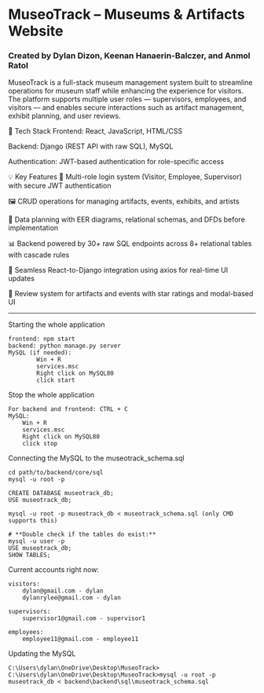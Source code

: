 # MuseoTrack – Museums & Artifacts Website
### Created by Dylan Dizon, Keenan Hanaerin-Balczer, and Anmol Ratol

MuseoTrack is a full-stack museum management system built to streamline operations for museum staff while enhancing the experience for visitors. The platform supports multiple user roles — supervisors, employees, and visitors — and enables secure interactions such as artifact management, exhibit planning, and user reviews.

🔧 Tech Stack
Frontend: React, JavaScript, HTML/CSS

Backend: Django (REST API with raw SQL), MySQL

Authentication: JWT-based authentication for role-specific access

💡 Key Features
🔐 Multi-role login system (Visitor, Employee, Supervisor) with secure JWT authentication

🖼️ CRUD operations for managing artifacts, events, exhibits, and artists

🧠 Data planning with EER diagrams, relational schemas, and DFDs before implementation

📊 Backend powered by 30+ raw SQL endpoints across 8+ relational tables with cascade rules

🔄 Seamless React-to-Django integration using axios for real-time UI updates

📝 Review system for artifacts and events with star ratings and modal-based UI

---
Starting the whole application

```
frontend: npm start 
backend: python manage.py server
MySQL (if needed): 
		Win + R
		services.msc
		Right click on MySQL80
		click start
```

Stop the whole application

```
For backend and frontend: CTRL + C
MySQL: 
	Win + R
	services.msc
	Right click on MySQL80
	click stop
```

Connecting the MySQL to the museotrack_schema.sql

```
cd path/to/backend/core/sql
mysql -u root -p

CREATE DATABASE museotrack_db;
USE museotrack_db;

mysql -u root -p museotrack_db < museotrack_schema.sql (only CMD supports this)

# **Double check if the tables do exist:**
mysql -u user -p
USE museotrack_db;
SHOW TABLES; 
```

Current accounts right now:

```
visitors:
	dylan@gmail.com - dylan
	dylanrylee@gmail.com - dylan
	
supervisors:
	supervisor1@gmail.com - supervisor1
	
employees:
	employee11@gmail.com - employee11
```

Updating the MySQL

```
C:\Users\dylan\OneDrive\Desktop\MuseoTrack>
C:\Users\dylan\OneDrive\Desktop\MuseoTrack>mysql -u root -p museotrack_db < backend\backend\sql\museotrack_schema.sql
```
